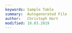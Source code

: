 ```yaml
---
keywords: Sample Table
summary:  Autogenerated File
author:   Christoph Hart
modified: 18.03.2019
---
```

  